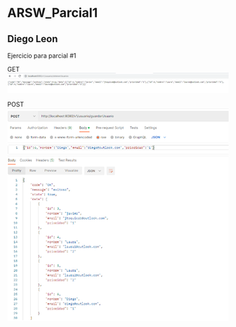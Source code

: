 # ARSW_Parcial1
## Diego Leon
Ejercicio para parcial #1

GET
![](img/Capture2.PNG)

POST
![](img/Capture1.PNG)

